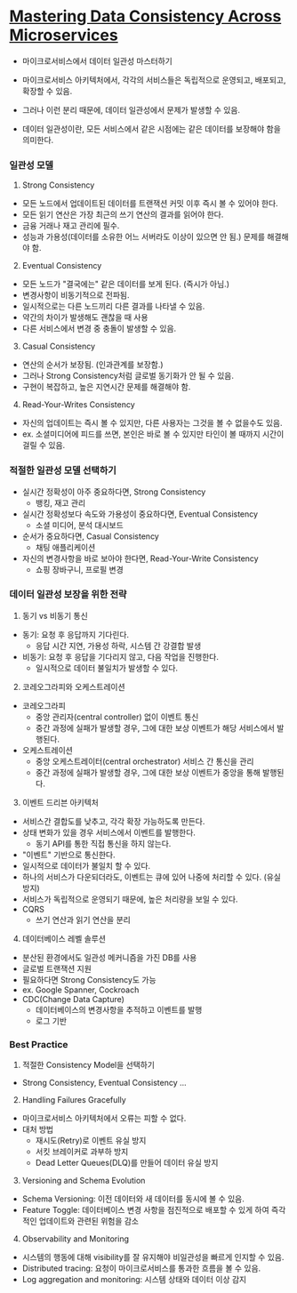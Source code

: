 # [Mastering Data Consistency Across Microservices](https://blog.bytebytego.com/p/mastering-data-consistency-across)
- 마이크로서비스에서 데이터 일관성 마스터하기

- 마이크로서비스 아키텍처에서, 각각의 서비스들은 독립적으로 운영되고, 배포되고, 확장할 수 있음.
- 그러나 이런 분리 때문에, 데이터 일관성에서 문제가 발생할 수 있음.
- 데이터 일관성이란, 모든 서비스에서 같은 시점에는 같은 데이터를 보장해야 함을 의미한다.

### 일관성 모델
1. Strong Consistency
  - 모든 노드에서 업데이트된 데이터를 트랜잭션 커밋 이후 즉시 볼 수 있어야 한다.
  - 모든 읽기 연산은 가장 최근의 쓰기 연산의 결과를 읽어야 한다.
  - 금융 거래나 재고 관리에 필수.
  - 성능과 가용성(데이터를 소유한 어느 서버라도 이상이 있으면 안 됨.) 문제를 해결해야 함.
2. Eventual Consistency
  - 모든 노드가 "결국에는" 같은 데이터를 보게 된다. (즉시가 아님.)
  - 변경사항이 비동기적으로 전파됨.
  - 일시적으로는 다른 노드끼리 다른 결과를 나타낼 수 있음.
  - 약간의 차이가 발생해도 괜찮을 때 사용
  - 다른 서비스에서 변경 중 충돌이 발생할 수 있음.
3. Casual Consistency
  - 연산의 순서가 보장됨. (인과관계를 보장함.)
  - 그러나 Strong Consistency처럼 글로벌 동기화가 안 될 수 있음.
  - 구현이 복잡하고, 높은 지연시간 문제를 해결해야 함.
4. Read-Your-Writes Consistency
  - 자신의 업데이트는 즉시 볼 수 있지만, 다른 사용자는 그것을 볼 수 없을수도 있음.
  - ex. 소셜미디어에 피드를 쓰면, 본인은 바로 볼 수 있지만 타인이 볼 때까지 시간이 걸릴 수 있음.

### 적절한 일관성 모델 선택하기
- 실시간 정확성이 아주 중요하다면, Strong Consistency
  - 뱅킹, 재고 관리
- 실시간 정확성보다 속도와 가용성이 중요하다면, Eventual Consistency
  - 소셜 미디어, 분석 대시보드
- 순서가 중요하다면, Casual Consistency
  - 채팅 애플리케이션
- 자신의 변경사항을 바로 보아야 한다면, Read-Your-Write Consistency
  - 쇼핑 장바구니, 프로필 변경

### 데이터 일관성 보장을 위한 전략
1. 동기 vs 비동기 통신
  - 동기: 요청 후 응답까지 기다린다.
    - 응답 시간 지연, 가용성 하락, 시스템 간 강결합 발생
  - 비동기: 요청 후 응답을 기다리지 않고, 다음 작업을 진행한다.
    - 일시적으로 데이터 불일치가 발생할 수 있다.
2. 코레오그라피와 오케스트레이션
  - 코레오그라피
    - 중앙 관리자(central controller) 없이 이벤트 통신
    - 중간 과정에 실패가 발생할 경우, 그에 대한 보상 이벤트가 해당 서비스에서 발행된다.
  - 오케스트레이션
    - 중앙 오케스트레이터(central orchestrator) 서비스 간 통신을 관리
    - 중간 과정에 실패가 발생할 경우, 그에 대한 보상 이벤트가 중앙을 통해 발행된다.
3. 이벤트 드리븐 아키텍처
  - 서비스간 결합도를 낮추고, 각각 확장 가능하도록 만든다.
  - 상태 변화가 있을 경우 서비스에서 이벤트를 발행한다.
    - 동기 API를 통한 직접 통신을 하지 않는다.
  - "이벤트" 기반으로 통신한다.
  - 일시적으로 데이터가 불일치 할 수 있다.
  - 하나의 서비스가 다운되더라도, 이벤트는 큐에 있어 나중에 처리할 수 있다. (유실 방지)
  - 서비스가 독립적으로 운영되기 때문에, 높은 처리량을 보일 수 있다.
  - CQRS
    - 쓰기 연산과 읽기 연산을 분리
4. 데이터베이스 레벨 솔루션
  - 분산된 환경에서도 일관성 메커니즘을 가진 DB를 사용
  - 글로벌 트랜잭션 지원
  - 필요하다면 Strong Consistency도 가능
  - ex. Google Spanner, Cockroach
  - CDC(Change Data Capture)
    - 데이터베이스의 변경사항을 추적하고 이벤트를 발행
    - 로그 기반

### Best Practice
1. 적절한 Consistency Model을 선택하기
  - Strong Consistency, Eventual Consistency ...
2. Handling Failures Gracefully
  - 마이크로서비스 아키텍처에서 오류는 피할 수 없다.
  - 대처 방법
    - 재시도(Retry)로 이벤트 유실 방지
    - 서킷 브레이커로 과부하 방지
    - Dead Letter Queues(DLQ)를 만들어 데이터 유실 방지
3. Versioning and Schema Evolution
  - Schema Versioning: 이전 데이터와 새 데이터를 동시에 볼 수 있음.
  - Feature Toggle: 데이터베이스 변경 사항을 점진적으로 배포할 수 있게 하여 즉각적인 업데이트와 관련된 위험을 감소
4. Observability and Monitoring
  - 시스템의 행동에 대해 visibility를 잘 유지해야 비일관성을 빠르게 인지할 수 있음.
  - Distributed tracing: 요청이 마이크로서비스를 통과한 흐름을 볼 수 있음.
  - Log aggregation and monitoring: 시스템 상태와 데이터 이상 감지
